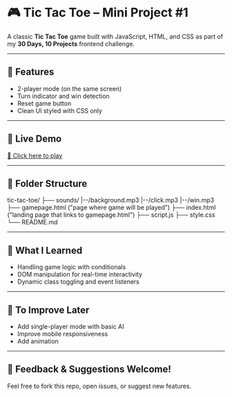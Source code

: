 
# 🎮 Tic Tac Toe – Mini Project #1

A classic **Tic Tac Toe** game built with JavaScript, HTML, and CSS as part of my **30 Days, 10 Projects** frontend challenge.

---

## 📌 Features

- 2-player mode (on the same screen)
- Turn indicator and win detection
- Reset game button
- Clean UI styled with CSS only

---

## 🚀 Live Demo

[🔗 Click here to play](https://day-1-tic-tac-toe.netlify.app/)

---

## 📁 Folder Structure
tic-tac-toe/
├── sounds/
    |--/background.mp3
    |--/click.mp3
    |--/win.mp3
├── gamepage.html ("page where game will be played")
├── index.html  ("landing page that links to gamepage.html")
├── script.js 
├── style.css
└── README.md 

---

## 🧠 What I Learned

- Handling game logic with conditionals
- DOM manipulation for real-time interactivity
- Dynamic class toggling and event listeners

---

## 📌 To Improve Later
- Add single-player mode with basic AI
- Improve mobile responsiveness
- Add animation

---

## 🙌 Feedback & Suggestions Welcome!

Feel free to fork this repo, open issues, or suggest new features.

